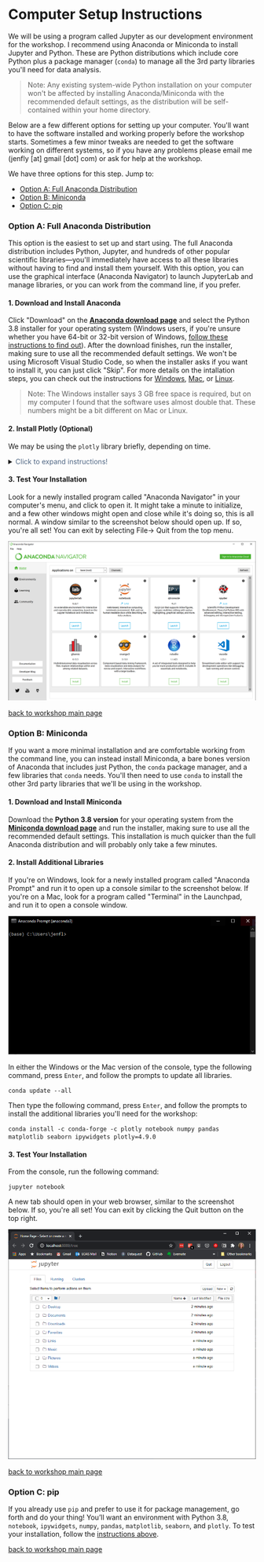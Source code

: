 # Computer Setup Instructions

We will be using a program called Jupyter as our development environment for the workshop. I recommend using Anaconda or Miniconda to install Jupyter and Python. These are Python distributions which include core Python plus a package manager (`conda`) to manage all the 3rd party libraries you'll need for data analysis.

> Note: Any existing system-wide Python installation on your computer won't be affected by installing Anaconda/Miniconda with the recommended default settings, as the distribution will be self-contained within your home directory.


Below are a few different options for setting up your computer. You'll want to have the software installed and working properly before the workshop starts. Sometimes a few minor tweaks are needed to get the software working on different systems, so if you have any problems please email me (jenfly [at] gmail [dot] com) or ask for help at the workshop.


We have three options for this step. Jump to:
- [Option A: Full Anaconda Distribution](#anaconda)
- [Option B: Miniconda](#miniconda)
- [Option C: pip](#pip)

<a id="anaconda"></a>
### Option A: Full Anaconda Distribution

This option is the easiest to set up and start using. The full Anaconda distribution includes Python, Jupyter, and hundreds of other popular scientific libraries&mdash;you'll immediately have access to all these libraries without having to find and install them yourself. With this option, you can use the graphical interface (Anaconda Navigator) to launch JupyterLab and manage libraries, or you can work from the command line, if you prefer.


#### 1. Download and Install Anaconda

Click "Download" on the **[Anaconda download page](https://www.anaconda.com/download/)** and select the Python 3.8 installer for your operating system (Windows users, if you're unsure whether you have 64-bit or 32-bit version of Windows, [follow these instructions to find out](https://support.microsoft.com/en-ca/help/15056/windows-32-64-bit-faq)).  After the download finishes, run the installer, making sure to use all the recommended default settings. We won't be using Microsoft Visual Studio Code, so when the installer asks if you want to install it, you can just click "Skip". For more details on the intallation steps, you can check out the instructions for [Windows](https://docs.anaconda.com/anaconda/install/windows), [Mac](https://docs.anaconda.com/anaconda/install/mac-os), or [Linux](http://docs.anaconda.com/anaconda/install/linux/).

> Note: The Windows installer says 3 GB free space is required, but on my computer I found that the software uses almost double that. These numbers might be a bit different on Mac or Linux.

#### 2. Install Plotly (Optional)

We may be using the `plotly` library briefly, depending on time.

<details>
  <summary><span style="cursor: pointer; color: #506784 !important">Click to expand instructions!</span></summary>
  
  - If you're on Windows, look for a newly installed program called "Anaconda Prompt" and run it to open up a console similar to the screenshot below. If you're on a Mac, look for a program called "Terminal" in the Launchpad, and run it to open a console window.
    
  ![console](img/console.png)
    
  - In either the Windows or the Mac version of the console, type the following command, press `Enter`, and follow the prompts to update all libraries.
  ```
  conda update --all
  ```
    
  - Then type the following command, press `Enter`, and follow the prompts to install `plotly`:
  ```
  conda install -c plotly plotly=4.9.0
  ```
  
</details>

#### 3. Test Your Installation

Look for a newly installed program called "Anaconda Navigator" in your computer's menu, and click to open it. It might take a minute to initialize, and a few other windows might open and close while it's doing so, this is all normal. A window similar to the screenshot below should open up. If so, you're all set! You can exit by selecting File-> Quit from the top menu.

![Anaconda Navigator](img/screenshots/navigator.png)

[back to workshop main page](https://jenfly.github.io/datajam-python/)


<a id="miniconda"></a>
### Option B: Miniconda

If you want a more minimal installation and are comfortable working from the command line, you can instead install Miniconda, a bare bones version of Anaconda that includes just Python, the `conda` package manager, and a few libraries that `conda` needs. You'll then need to use `conda` to install the other 3rd party libraries that we'll be using in the workshop.


#### 1. Download and Install Miniconda

Download the **Python 3.8 version** for your operating system from the **[Miniconda download page](https://conda.io/miniconda.html)** and run the installer, making sure to use all the recommended default settings. This installation is much quicker than the full Anaconda distribution and will probably only take a few minutes.

#### 2. Install Additional Libraries

If you're on Windows, look for a newly installed program called "Anaconda Prompt" and run it to open up a console similar to the screenshot below. If you're on a Mac, look for a program called "Terminal" in the Launchpad, and run it to open a console window.
    
  ![console](img/console.png)
    
In either the Windows or the Mac version of the console, type the following command, press `Enter`, and follow the prompts to update all libraries.
```
conda update --all
```
    
Then type the following command, press `Enter`, and follow the prompts to install the additional libraries you'll need for the workshop:
```
conda install -c conda-forge -c plotly notebook numpy pandas matplotlib seaborn ipywidgets plotly=4.9.0
```

<a id="test"></a>
#### 3. Test Your Installation

From the console, run the following command:
```
jupyter notebook
```

A new tab should open in your web browser, similar to the screenshot below. If so, you're all set! You can exit by clicking the Quit button on the top right.

![notebook_dash](img/notebook_dash.png)

[back to workshop main page](https://jenfly.github.io/datajam-python/)



<a id="pip"></a>
### Option C: pip

If you already use `pip` and prefer to use it for package management, go forth and do your thing! You’ll want an environment with Python 3.8, `notebook`, `ipywidgets`, `numpy`, `pandas`, `matplotlib`, `seaborn`, and `plotly`. To test your installation, follow the [instructions above](#test).


[back to workshop main page](https://jenfly.github.io/datajam-python/)
